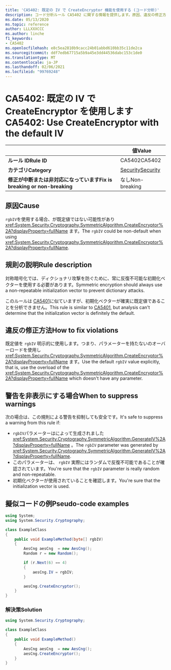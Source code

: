 ```yaml
---
title: 'CA5402: 既定の IV で CreateEncryptor 機能を使用する (コード分析)'
description: コード分析ルール CA5402 に関する情報を提供します。原因、違反の修正方法、非表示にするタイミングなどが含まれます。
ms.date: 05/13/2020
ms.topic: reference
author: LLLXXXCCC
ms.author: linche
f1_keywords:
- CA5402
ms.openlocfilehash: e8c5ea2810b9cacc24b01abbd610bb35c11de2ca
ms.sourcegitcommit: ddf7edb67715a5b9a45e3dd44536dabc153c1de0
ms.translationtype: MT
ms.contentlocale: ja-JP
ms.lasthandoff: 02/06/2021
ms.locfileid: "99769248"
---
```

# <a name="ca5402-use-createencryptor-with-the-default-iv"></a><span data-ttu-id="384e5-103">CA5402: 既定の IV で CreateEncryptor を使用します</span><span class="sxs-lookup"><span data-stu-id="384e5-103">CA5402: Use CreateEncryptor with the default IV</span></span>

| | <span data-ttu-id="384e5-104">値</span><span class="sxs-lookup"><span data-stu-id="384e5-104">Value</span></span> |
|-|-|
| <span data-ttu-id="384e5-105">**ルール ID**</span><span class="sxs-lookup"><span data-stu-id="384e5-105">**Rule ID**</span></span> |<span data-ttu-id="384e5-106">CA5402</span><span class="sxs-lookup"><span data-stu-id="384e5-106">CA5402</span></span>|
| <span data-ttu-id="384e5-107">**カテゴリ**</span><span class="sxs-lookup"><span data-stu-id="384e5-107">**Category**</span></span> |[<span data-ttu-id="384e5-108">Security</span><span class="sxs-lookup"><span data-stu-id="384e5-108">Security</span></span>](security-warnings.md)|
| <span data-ttu-id="384e5-109">**修正が中断または非対応になっています**</span><span class="sxs-lookup"><span data-stu-id="384e5-109">**Fix is breaking or non-breaking**</span></span> |<span data-ttu-id="384e5-110">なし</span><span class="sxs-lookup"><span data-stu-id="384e5-110">Non-breaking</span></span>|

## <a name="cause"></a><span data-ttu-id="384e5-111">原因</span><span class="sxs-lookup"><span data-stu-id="384e5-111">Cause</span></span>

<span data-ttu-id="384e5-112">`rgbIV`を使用する場合、が既定値ではない可能性があり <xref:System.Security.Cryptography.SymmetricAlgorithm.CreateEncryptor%2A?displayProperty=fullName> ます。</span><span class="sxs-lookup"><span data-stu-id="384e5-112">The `rgbIV` could be non-default when using <xref:System.Security.Cryptography.SymmetricAlgorithm.CreateEncryptor%2A?displayProperty=fullName>.</span></span>

## <a name="rule-description"></a><span data-ttu-id="384e5-113">規則の説明</span><span class="sxs-lookup"><span data-stu-id="384e5-113">Rule description</span></span>

<span data-ttu-id="384e5-114">対称暗号化では、ディクショナリ攻撃を防ぐために、常に反復不可能な初期化ベクターを使用する必要があります。</span><span class="sxs-lookup"><span data-stu-id="384e5-114">Symmetric encryption should always use a non-repeatable initialization vector to prevent dictionary attacks.</span></span>

<span data-ttu-id="384e5-115">このルールは [CA5401](ca5401.md)に似ていますが、初期化ベクターが確実に既定値であることを分析できません。</span><span class="sxs-lookup"><span data-stu-id="384e5-115">This rule is similar to [CA5401](ca5401.md), but analysis can't determine that the initialization vector is definitely the default.</span></span>

## <a name="how-to-fix-violations"></a><span data-ttu-id="384e5-116">違反の修正方法</span><span class="sxs-lookup"><span data-stu-id="384e5-116">How to fix violations</span></span>

<span data-ttu-id="384e5-117">既定値を `rgbIV` 明示的に使用します。つまり、パラメーターを持たないのオーバーロードを使用し <xref:System.Security.Cryptography.SymmetricAlgorithm.CreateEncryptor%2A?displayProperty=fullName> ます。</span><span class="sxs-lookup"><span data-stu-id="384e5-117">Use the default `rgbIV` value explicitly, that is, use the overload of the <xref:System.Security.Cryptography.SymmetricAlgorithm.CreateEncryptor%2A?displayProperty=fullName> which doesn't have any parameter.</span></span>

## <a name="when-to-suppress-warnings"></a><span data-ttu-id="384e5-118">警告を非表示にする場合</span><span class="sxs-lookup"><span data-stu-id="384e5-118">When to suppress warnings</span></span>

<span data-ttu-id="384e5-119">次の場合は、この規則による警告を抑制しても安全です。</span><span class="sxs-lookup"><span data-stu-id="384e5-119">It's safe to suppress a warning from this rule if:</span></span>

- <span data-ttu-id="384e5-120">`rgbIV`パラメーターはによって生成されました <xref:System.Security.Cryptography.SymmetricAlgorithm.GenerateIV%2A?displayProperty=fullName> 。</span><span class="sxs-lookup"><span data-stu-id="384e5-120">The `rgbIV` parameter was generated by <xref:System.Security.Cryptography.SymmetricAlgorithm.GenerateIV%2A?displayProperty=fullName>.</span></span>
- <span data-ttu-id="384e5-121">このパラメーターは、 `rgbIV` 実際にはランダムで反復不可能であることが確認されています。</span><span class="sxs-lookup"><span data-stu-id="384e5-121">You're sure that the `rgbIV` parameter is really random and non-repeatable.</span></span>
- <span data-ttu-id="384e5-122">初期化ベクターが使用されていることを確認します。</span><span class="sxs-lookup"><span data-stu-id="384e5-122">You're sure that the initialization vector is used.</span></span>

## <a name="pseudo-code-examples"></a><span data-ttu-id="384e5-123">擬似コードの例</span><span class="sxs-lookup"><span data-stu-id="384e5-123">Pseudo-code examples</span></span>

```csharp
using System;
using System.Security.Cryptography;

class ExampleClass
{
    public void ExampleMethod(byte[] rgbIV)
    {
        AesCng aesCng  = new AesCng();
        Random r = new Random();

        if (r.Next(6) == 4)
        {
            aesCng.IV = rgbIV;
        }

        aesCng.CreateEncryptor();
    }
}
```

### <a name="solution"></a><span data-ttu-id="384e5-124">解決策</span><span class="sxs-lookup"><span data-stu-id="384e5-124">Solution</span></span>

```csharp
using System.Security.Cryptography;

class ExampleClass
{
    public void ExampleMethod()
    {
        AesCng aesCng  = new AesCng();
        aesCng.CreateEncryptor();
    }
}
```
